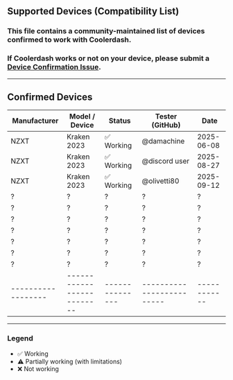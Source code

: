 ## Supported Devices (Compatibility List)

### This file contains a community-maintained list of devices confirmed to work with **Coolerdash**.  
### If Coolerdash works or not on your device, please submit a [Device Confirmation Issue](https://github.com/damachine/coolerdash/issues/new?template=device-confirmation.yml).
---

## Confirmed Devices

| Manufacturer     | Model / Device           | Status        | Tester (GitHub)         | Date       |
|------------------|--------------------------|---------------|-------------------------|------------|
| NZXT             | Kraken 2023              | ✅ Working    | @damachine              | 2025-06-08 |
| NZXT             | Kraken 2023              | ✅ Working    | @discord user           | 2025-08-27 |
| NZXT             | Kraken 2023              | ✅ Working    | @olivetti80             | 2025-09-12 |
| ?                | ?                        | ?             | ?                       | ?          |
| ?                | ?                        | ?             | ?                       | ?          |
| ?                | ?                        | ?             | ?                       | ?          |
| ?                | ?                        | ?             | ?                       | ?          |
| ?                | ?                        | ?             | ?                       | ?          |
| ?                | ?                        | ?             | ?                       | ?          |
| ?                | ?                        | ?             | ?                       | ?          |
|------------------|--------------------------|---------------|-------------------------|------------|

---

### Legend
- ✅ Working  
- ⚠️ Partially working (with limitations)  
- ❌ Not working
